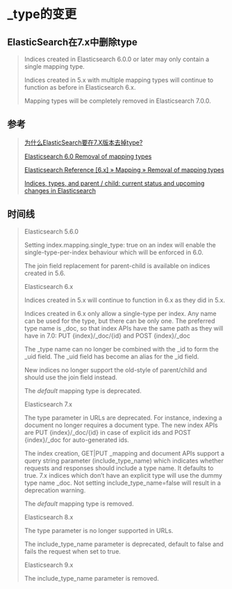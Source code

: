 # _type的变更

## ElasticSearch在7.x中删除type

> Indices created in Elasticsearch 6.0.0 or later may only contain a single mapping type.
>
> Indices created in 5.x with multiple mapping types will continue to function as before in Elasticsearch 6.x.
>
> Mapping types will be completely removed in Elasticsearch 7.0.0.

## 参考

> [为什么ElasticSearch要在7.X版本去掉type?](https://blog.csdn.net/zjx546391707/article/details/78631394)
>
> [Elasticsearch 6.0 Removal of mapping types](https://medium.com/@federicopanini/elasticsearch-6-0-removal-of-mapping-types-526a67ff772)
>
> [Elasticsearch Reference [6.x] » Mapping » Removal of mapping types](https://www.elastic.co/guide/en/elasticsearch/reference/6.x/removal-of-types.html)
>
> [Indices, types, and parent / child: current status and upcoming changes in Elasticsearch](https://www.elastic.co/blog/index-type-parent-child-join-now-future-in-elasticsearch)

## 时间线

> Elasticsearch 5.6.0
>
> Setting index.mapping.single_type: true on an index will enable the single-type-per-index behaviour which will be enforced in 6.0.
>
> The join field replacement for parent-child is available on indices created in 5.6.
>
> Elasticsearch 6.x
>
> Indices created in 5.x will continue to function in 6.x as they did in 5.x.
>
> Indices created in 6.x only allow a single-type per index. Any name can be used for the type, but there can be only one. The preferred type name is _doc, so that index APIs have the same path as they will have in 7.0: PUT {index}/_doc/{id} and POST {index}/_doc
>
> The _type name can no longer be combined with the _id to form the _uid field. The _uid field has become an alias for the _id field.
>
> New indices no longer support the old-style of parent/child and should use the join field instead.
>
> The _default_ mapping type is deprecated.
>
> Elasticsearch 7.x
>
> The type parameter in URLs are deprecated. For instance, indexing a document no longer requires a document type. The new index APIs are PUT {index}/_doc/{id} in case of explicit ids and POST {index}/_doc for auto-generated ids.
>
> The index creation, GET|PUT _mapping and document APIs support a query string parameter (include_type_name) which indicates whether requests and responses should include a type name. It defaults to true. 7.x indices which don’t have an explicit type will use the dummy type name _doc. Not setting include_type_name=false will result in a deprecation warning.
>
> The _default_ mapping type is removed.
>
> Elasticsearch 8.x
>
> The type parameter is no longer supported in URLs.
>
> The include_type_name parameter is deprecated, default to false and fails the request when set to true.
>
> Elasticsearch 9.x
>
> The include_type_name parameter is removed.
